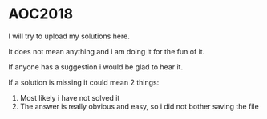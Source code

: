 # AOC2018


I will try to upload my solutions here.


It does not mean anything and i am doing it for the fun of it.

If anyone has a suggestion i would be glad to hear it.

If a solution is missing it could mean 2 things:

1) Most likely i have not solved it
2) The answer is really obvious and easy, so i did not bother saving the file
